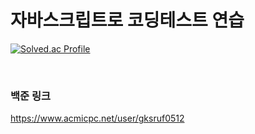 # 자바스크립트로 코딩테스트 연습

[![Solved.ac Profile](http://mazassumnida.wtf/api/v2/generate_badge?boj=gksruf0512)](https://solved.ac/gksruf0512/)

<br/>

### 백준 링크

https://www.acmicpc.net/user/gksruf0512
